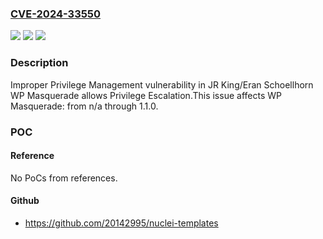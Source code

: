 ### [CVE-2024-33550](https://cve.mitre.org/cgi-bin/cvename.cgi?name=CVE-2024-33550)
![](https://img.shields.io/static/v1?label=Product&message=WP%20Masquerade&color=blue)
![](https://img.shields.io/static/v1?label=Version&message=n%2Fa%3C%3D%201.1.0%20&color=brighgreen)
![](https://img.shields.io/static/v1?label=Vulnerability&message=CWE-269%20Improper%20Privilege%20Management&color=brighgreen)

### Description

Improper Privilege Management vulnerability in JR King/Eran Schoellhorn WP Masquerade allows Privilege Escalation.This issue affects WP Masquerade: from n/a through 1.1.0.

### POC

#### Reference
No PoCs from references.

#### Github
- https://github.com/20142995/nuclei-templates

